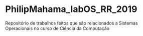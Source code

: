 # PhilipMahama_labOS_RR_2019
Repositório de trabalhos feitos que são relacionados a Sistemas Operacionais no curso de Ciência da Computação
